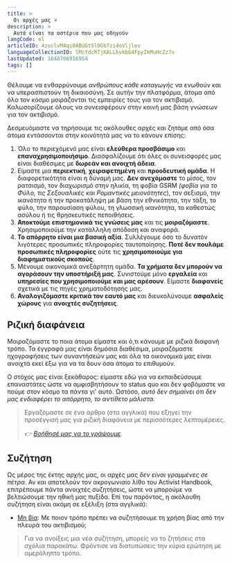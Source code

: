 ```yaml
---
title: >
  Οι αρχές μας ⭐️
description: >
  Αυτά είναι τα αστέρια που μας οδηγούν
langCode: el
articleID: 4zoclvMAqi0ABUGt5l0Gb7zi4oVljlev
languageCollectionID: lMcYdcRTjKALLkvkbb4FpyIkMuHcZz7v
lastUpdated: 1648766916954
tags: []
---
```


Θέλουμε να ενθαρρύνουμε _ανθρώπους κάθε καταγωγής_ να ενωθούν και να υπερασπιστούν τη δικαιοσύνη. Σε αυτήν την πλατφόρμα, άτομα από όλο τον κόσμο μοιράζονται τις εμπειρίες τους για τον ακτιβισμό. Καλωσορίζουμε όλους να συνεισφέρουν στην κοινή μας βάση γνώσεων για τον ακτιβισμό.

Δεσμευόμαστε να τηρήσουμε τις ακόλουθες αρχές και ζητάμε από όσα άτομα εντάσσονται στην κοινότητά μας να το κάνουν επίσης:

1.  Όλο το περιεχόμενό μας είναι **ελεύθερα προσβάσιμο** και **επαναχρησιμοποιήσιμο**. Διασφαλίζουμε ότι όλες οι συνεισφορές μας είναι διαθέσιμες με **δωρεάν και ανοιχτή άδεια**.
2.  Είμαστε μια **περιεκτική**, **χειραφετημένη** και **προοδευτική ομάδα**. Η διαφορετικότητα είναι η δύναμή μας. **Δεν ανεχόμαστε** το μίσος, τον ρατσισμό, τον διαχωρισμό στην ηλικία, τη φοβία GSRM _(φοβία για το Φύλο, τις Σεξουαλικές και Ρομαντικές μειονότητες_), τον σεξισμό, την ικανότητα ή την προκατάληψη με βάση την εθνικότητα, την τάξη, το φύλο, την παρουσίαση φύλου, τη γλωσσική ικανότητα, το καθεστώς ασύλου ή τις θρησκευτικές πεποιθήσεις.
3.  **Αποκτούμε επιστημονικά** **τις γνώσεις** **μας** και τις **μοιραζόμαστε**. Χρησιμοποιούμε την κατάλληλη απόδοση και αναφορά.
4.  **Το απόρρητο είναι μια βασική αξία**. Συλλέγουμε όσο το δυνατόν λιγότερες προσωπικές πληροφορίες ταυτοποίησης. **Ποτέ δεν πουλάμε προσωπικές πληροφορίες** ούτε τις **χρησιμοποιούμε για διαφημιστικούς σκοπούς**.
5.  Μένουμε οικονομικά ανεξάρτητη ομάδα. **Τα χρήματα δεν μπορούν να αγοράσουν την υποστήριξή μας**. Συνιστούμε μόνο **εργαλεία** και **υπηρεσίες που χρησιμοποιούμε και μας αρέσουν**. Είμαστε **διαφανείς** σχετικά με τις πηγές χρηματοδότησής μας.
6.  **Αναλογιζόμαστε κριτικά τον εαυτό μας** και διευκολύνουμε **ασφαλείς χώρους** για **ανοιχτές συζητήσεις**.

## Ριζική διαφάνεια

Μοιραζόμαστε το ποια άτομα είμαστε και ό,τι κάνουμε με ριζικά διαφανή τρόπο. Τα έγγραφά μας είναι δημόσια διαθέσιμα, μοιραζόμαστε ηχογραφήσεις των συναντήσεών μας και όλα τα οικονομικά μας είναι ανοιχτά εκεί έξω για να τα δουν όσα άτομα το επιθυμούν.

Ο στόχος μας είναι ξεκάθαρος: είμαστε εδώ για να εκπαιδεύσουμε επαναστάτες ώστε να αμφισβητήσουν το status quo και δεν φοβόμαστε να πούμε στον κόσμο τα πάντα γι' αυτό. Ωστόσο, _αυτό δεν σημαίνει ότι δεν μας ενδιαφέρει το απόρρητο, το αντίθετο μάλιστα_.

> Εργαζόμαστε σε ένα άρθρο (στα αγγλικά) που εξηγεί την προσέγγισή μας για ριζική διαφάνεια με περισσότερες λεπτομέρειες.
> 
> _👉_ [_Βοήθησέ μας να το γράψουμε_](https://docs.google.com/document/d/1-5vjfatH8ICkhB7FsHX6skMU3kCcgLKZfkkjsSYNtNo/edit?usp=sharing)_._

## Συζήτηση

Ως μέρος της έκτης αρχής μας, οι αρχές μας _δεν είναι γραμμένες σε πέτρα_. Αν και αποτελούν τον ακρογωνιαίο λίθο του Activist Handbook, επιτρέπουμε πάντα ανοιχτές συζητήσεις, ώστε να μπορούμε να βελτιώσουμε την ηθική μας πυξίδα. Επί του παρόντος, η ακόλουθη συζήτηση είναι ακόμη σε εξέλιξη (στα αγγλικά):

-   [Μη βία](/discussion/violence): Με ποιον τρόπο πρέπει να συζητήσουμε τη χρήση βίας από την πλευρά του ακτιβισμού;

> Για να ανοίξεις μια νέα συζήτηση, μπορείς να το ζητήσεις στα σχόλια παρακάτω. Φρόντισε να διατυπώσεις την κύρια ερώτηση με αμερόληπτο τρόπο.